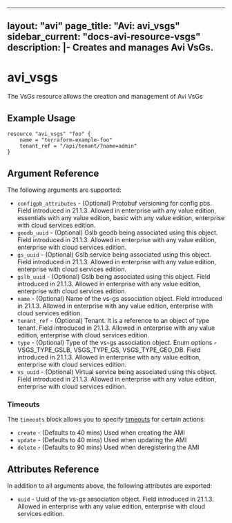<!--
    Copyright 2021 VMware, Inc.
    SPDX-License-Identifier: Mozilla Public License 2.0
-->
---
layout: "avi"
page_title: "Avi: avi_vsgs"
sidebar_current: "docs-avi-resource-vsgs"
description: |-
  Creates and manages Avi VsGs.
---

# avi_vsgs

The VsGs resource allows the creation and management of Avi VsGs

## Example Usage

```hcl
resource "avi_vsgs" "foo" {
    name = "terraform-example-foo"
    tenant_ref = "/api/tenant/?name=admin"
}
```

## Argument Reference

The following arguments are supported:

* `configpb_attributes` - (Optional) Protobuf versioning for config pbs. Field introduced in 21.1.3. Allowed in enterprise with any value edition, essentials with any value edition, basic with any value edition, enterprise with cloud services edition.
* `geodb_uuid` - (Optional) Gslb geodb being associated using this object. Field introduced in 21.1.3. Allowed in enterprise with any value edition, enterprise with cloud services edition.
* `gs_uuid` - (Optional) Gslb service being associated using this object. Field introduced in 21.1.3. Allowed in enterprise with any value edition, enterprise with cloud services edition.
* `gslb_uuid` - (Optional) Gslb being associated using this object. Field introduced in 21.1.3. Allowed in enterprise with any value edition, enterprise with cloud services edition.
* `name` - (Optional) Name of the vs-gs association object. Field introduced in 21.1.3. Allowed in enterprise with any value edition, enterprise with cloud services edition.
* `tenant_ref` - (Optional) Tenant. It is a reference to an object of type tenant. Field introduced in 21.1.3. Allowed in enterprise with any value edition, enterprise with cloud services edition.
* `type` - (Optional) Type of the vs-gs association object. Enum options - VSGS_TYPE_GSLB, VSGS_TYPE_GS, VSGS_TYPE_GEO_DB. Field introduced in 21.1.3. Allowed in enterprise with any value edition, enterprise with cloud services edition.
* `vs_uuid` - (Optional) Virtual service being associated using this object. Field introduced in 21.1.3. Allowed in enterprise with any value edition, enterprise with cloud services edition.


### Timeouts

The `timeouts` block allows you to specify [timeouts](https://www.terraform.io/docs/configuration/resources.html#timeouts) for certain actions:

* `create` - (Defaults to 40 mins) Used when creating the AMI
* `update` - (Defaults to 40 mins) Used when updating the AMI
* `delete` - (Defaults to 90 mins) Used when deregistering the AMI

## Attributes Reference

In addition to all arguments above, the following attributes are exported:

* `uuid` -  Uuid of the vs-gs association object. Field introduced in 21.1.3. Allowed in enterprise with any value edition, enterprise with cloud services edition.

